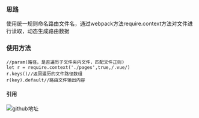 ### 思路
使用统一规则命名路由文件名，通过webpack方法require.context方法对文件进行读取，动态生成路由数据

### 使用方法
```
//param(路径，是否遍历子文件夹内文件，匹配文件正则)
let r = require.context('./pages',true,/.vue/)
r.keys()//返回遍历的文件路径数组
r(key).default//路由文件输出内容
```
#### 引用
![github地址]()

